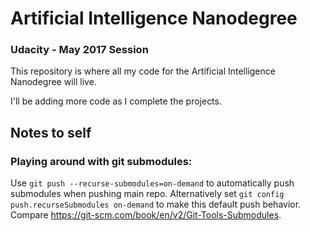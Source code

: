 # Artificial Intelligence Nanodegree
### Udacity - May 2017 Session

This repository is where all my code for the Artificial Intelligence Nanodegree will live.

I'll be adding more code as I complete the projects.

## Notes to self

### Playing around with git submodules:

Use `git push --recurse-submodules=on-demand` to automatically push submodules when pushing main repo.
Alternatively set `git config push.recurseSubmodules on-demand` to make this default push behavior.
Compare https://git-scm.com/book/en/v2/Git-Tools-Submodules.
